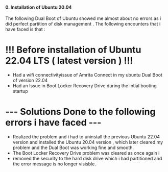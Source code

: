 #### 0. Installation of Ubuntu 20.04
The following Dual Boot of Ubuntu showed me almost about no errors as i did perfect partition of disk management .
The following encounters that i have faced is that :

# !!! Before installation of Ubuntu 22.04 LTS ( latest version ) !!!
 * Had a wifi connectivityissue of Amrita Connect in my ubuntu Dual Boot of version 22.04 
 * Had an Issue in Boot Locker Recovery Drive during the intial booting startup 
 
#  --- Solutions Done to the following errors i have faced ---
 * Realized the problem and i had to uninstall the previous Ubuntu 22.04 version and installed the Ubuntu 20.04 version , which later cleared my problem and the Dual Boot was working fine and smooth. 
 * The Boot Locker Recovery Drive problem was cleared as once again i
 *  removed the security to the hard disk drive which i had partitioned and the error message is no longer visisble. 

